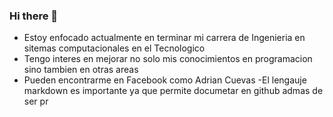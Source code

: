 ### Hi there 👋
- Estoy enfocado actualmente en terminar mi carrera de Ingenieria en sitemas computacionales en el Tecnologico
- Tengo interes en mejorar no solo mis conocimientos en programacion sino tambien en otras areas 
- Pueden encontrarme en Facebook como Adrian Cuevas
-El lengauje markdown es importante ya que permite documetar en github admas de ser pr



<!--
**AdrianCuevas-TEC/AdrianCuevas-TEC** is a ✨ _special_ ✨ repository because its `README.md` (this file) appears on your GitHub profile.

Here are some ideas to get you started:

- 🔭 Estoy trabajando en Terminar mi carrera de Ingenieria en sistemas
- 🤔 Me intereza mejorar mis conocimientos sobre  programacion
- 📫 Como contactarme: Facebook Adrian Cuevas



